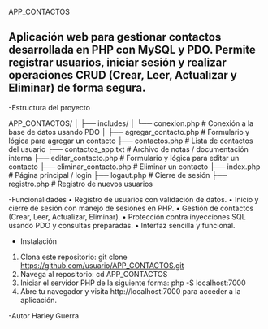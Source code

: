 APP_CONTACTOS


Aplicación web para gestionar contactos desarrollada en PHP con MySQL y PDO. Permite registrar usuarios, iniciar sesión y realizar operaciones CRUD (Crear, Leer, Actualizar y Eliminar) de forma segura.
---

-Estructura del proyecto

APP_CONTACTOS/
│
├── includes/
│   └── conexion.php              # Conexión a la base de datos usando PDO
│
├── agregar_contacto.php           # Formulario y lógica para agregar un contacto
├── contactos.php                  # Lista de contactos del usuario
├── contactos_app.txt              # Archivo de notas / documentación interna
├── editar_contacto.php            # Formulario y lógica para editar un contacto
├── eliminar_contacto.php          # Eliminar un contacto
├── index.php                      # Página principal / login
├── logaut.php                     # Cierre de sesión
├── registro.php                   # Registro de nuevos usuarios

-Funcionalidades
• Registro de usuarios con validación de datos.
• Inicio y cierre de sesión con manejo de sesiones en PHP.
• Gestión de contactos (Crear, Leer, Actualizar, Eliminar).
• Protección contra inyecciones SQL usando PDO y consultas preparadas.
• Interfaz sencilla y funcional.

- Instalación
1. Clona este repositorio:
   git clone https://github.com/usuario/APP_CONTACTOS.git
2. Navega al repositorio:
   cd APP_CONTACTOS
3. Iniciar el servidor PHP de la siguiente forma:
   php -S localhost:7000
4. Abre tu navegador y visita http://localhost:7000 para acceder a la aplicación.

-Autor
Harley Guerra
